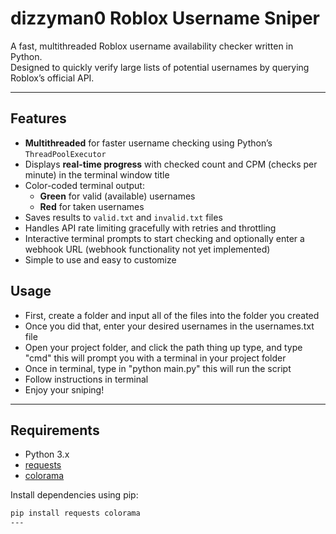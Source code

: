 # dizzyman0 Roblox Username Sniper

A fast, multithreaded Roblox username availability checker written in Python.  
Designed to quickly verify large lists of potential usernames by querying Roblox’s official API.

---


## Features

- **Multithreaded** for faster username checking using Python’s `ThreadPoolExecutor`  
- Displays **real-time progress** with checked count and CPM (checks per minute) in the terminal window title  
- Color-coded terminal output:  
  - **Green** for valid (available) usernames  
  - **Red** for taken usernames  
- Saves results to `valid.txt` and `invalid.txt` files  
- Handles API rate limiting gracefully with retries and throttling  
- Interactive terminal prompts to start checking and optionally enter a webhook URL (webhook functionality not yet implemented)  
- Simple to use and easy to customize  
## Usage
- First, create a folder and input all of the files into the folder you created
- Once you did that, enter your desired usernames in the usernames.txt file
- Open your project folder, and click the path thing up type, and type "cmd" this will prompt you with a terminal in your project folder
- Once in terminal, type in "python main.py" this will run the script
- Follow instructions in terminal
- Enjoy your sniping!
--- 
## Requirements

- Python 3.x  
- [requests](https://pypi.org/project/requests/)  
- [colorama](https://pypi.org/project/colorama/)  

Install dependencies using pip:

```bash
pip install requests colorama
---
